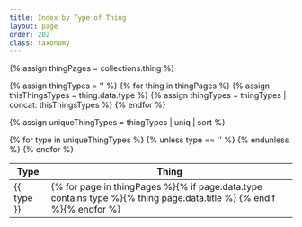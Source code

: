 ```yaml
---
title: Index by Type of Thing
layout: page
order: 202
class: taxonomy
---
```


{% assign thingPages = collections.thing %}

{% assign thingTypes = '' %}
{% for thing in thingPages %}
{% assign thisThingsTypes = thing.data.type %}
{% assign thingTypes = thingTypes | concat: thisThingsTypes %}
{% endfor %}

{% assign uniqueThingTypes = thingTypes | uniq | sort %}

<div class="has-rule-lines">
<table class="taxonomy-table" id="index-by-thing">
  <thead class="visually-hidden">
    <tr><th>Type</th><th>Thing</th>
  </thead>
  <tbody>
{% for type in uniqueThingTypes %}
{% unless type == '' %}
<tr>
<td>{{ type }}</td>
<td>{% for page in thingPages %}{% if page.data.type contains type %}{% thing page.data.title %} {% endif %}{% endfor %}</td>
</tr>
{% endunless %}
{% endfor %}
<tbody>
</table>
</div>